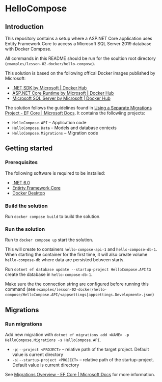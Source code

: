 # HelloCompose

## Introduction
This repository contains a setup where a ASP.NET Core application uses Entity Framework Core to access a Microsoft SQL Server 2019 database with Docker Compose.

All commands in this README should be run for the soultion root directory (`examples/lesson-02-docker/hello-compose`).

This solution is based on the following offical Docker images published by Microsoft:
- [.NET SDK by Microsoft | Docker Hub](https://hub.docker.com/_/microsoft-dotnet-sdk/)
- [ASP.NET Core Runtime by Microsoft | Docker Hub](https://hub.docker.com/_/microsoft-dotnet-aspnet)
- [Microsoft SQL Server by Microsoft | Docker Hub](https://hub.docker.com/_/microsoft-mssql-server)

The solution follows the guidelines found in [Using a Separate Migrations Project - EF Core | Microsoft Docs](https://docs.microsoft.com/en-us/ef/core/managing-schemas/migrations/projects?tabs=dotnet-core-cli). It contains the followiing projects:
- `HelloCompose.API` – Application code
- `HelloCompose.Data` – Models and database contexts
- `HelloCompose.Migrations` – Migration code

## Getting started
### Prerequisites
The following software is required to be installed:
- [.NET 6.0](https://dotnet.microsoft.com/en-us/download)
- [Entirty Framework Core](https://docs.microsoft.com/en-us/ef/core/get-started/overview/install)
- [Docker Desktop](https://www.docker.com/get-started)

### Build the solution
Run `docker compose build` to build the solution.

### Run the solution
Run to `docker compose up` start the solution.

This will create to containers `hello-compose-api-1` and `hello-compose-db-1`. When starting the container for the first time, it will also create volume `hello-compose-db` where data are persisted between starts.

Run `dotnet ef database update --startup-project HelloCompose.API` to create the database in `hello-compose-db-1`. 

Make sure the the connection string are configured before running this command (see `examples/lesson-02-docker/hello-compose/HelloCompose.API/<appsettings|appsettings.Development>.json`)

## Migrations
### Run migrations

Add new migration with `dotnet ef migrations add <NAME> -p HelloCompose.Migrations -s HelloCompose.API`. 
- `-p|--project <PROJECT>` – relative path of the target project. Default value is current directory
- `-s|--startup-project <PROJECT>` – relative path of the startup-project. Default value is current directory

See [Migrations Overview - EF Core | Microsoft Docs](https://docs.microsoft.com/en-us/ef/core/managing-schemas/migrations/?tabs=dotnet-core-cli) for more information.